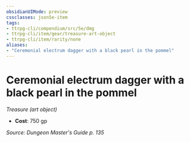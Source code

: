 ```yaml
---
obsidianUIMode: preview
cssclasses: json5e-item
tags:
- ttrpg-cli/compendium/src/5e/dmg
- ttrpg-cli/item/gear/treasure-art-object
- ttrpg-cli/item/rarity/none
aliases: 
- "Ceremonial electrum dagger with a black pearl in the pommel"
---
```

# Ceremonial electrum dagger with a black pearl in the pommel
*Treasure (art object)*  


- **Cost**: 750 gp

*Source: Dungeon Master's Guide p. 135*